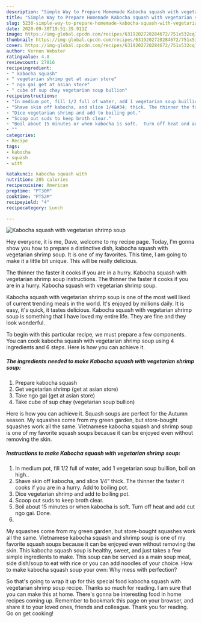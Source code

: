 ```yaml
---
description: "Simple Way to Prepare Homemade Kabocha squash with vegetarian shrimp soup"
title: "Simple Way to Prepare Homemade Kabocha squash with vegetarian shrimp soup"
slug: 5230-simple-way-to-prepare-homemade-kabocha-squash-with-vegetarian-shrimp-soup
date: 2020-09-30T19:51:39.911Z
image: https://img-global.cpcdn.com/recipes/6319202720284672/751x532cq70/kabocha-squash-with-vegetarian-shrimp-soup-recipe-main-photo.jpg
thumbnail: https://img-global.cpcdn.com/recipes/6319202720284672/751x532cq70/kabocha-squash-with-vegetarian-shrimp-soup-recipe-main-photo.jpg
cover: https://img-global.cpcdn.com/recipes/6319202720284672/751x532cq70/kabocha-squash-with-vegetarian-shrimp-soup-recipe-main-photo.jpg
author: Vernon Webster
ratingvalue: 4.8
reviewcount: 27816
recipeingredient:
- " kabocha squash"
- " vegetarian shrimp get at asian store"
- " ngo gai get at asian store"
- " cube of sup chay vegetarian soup bullion"
recipeinstructions:
- "In medium pot, fill 1/2 full of water, add 1 vegetarian soup buillion, boil on high.."
- "Shave skin off kabocha, and slice 1/4&#34; thick. The thinner the faster it cooks if you are in a hurry. Add to boiling pot."
- "Dice vegetarian shrimp and add to boiling pot."
- "Scoop out suds to keep broth clear."
- "Boil about 15 minutes or when kabocha is soft.  Turn off heat and add cut ngo gai.  Done."
- ""
categories:
- Recipe
tags:
- kabocha
- squash
- with

katakunci: kabocha squash with 
nutrition: 205 calories
recipecuisine: American
preptime: "PT30M"
cooktime: "PT52M"
recipeyield: "4"
recipecategory: Lunch

---
```



![Kabocha squash with vegetarian shrimp soup](https://img-global.cpcdn.com/recipes/6319202720284672/751x532cq70/kabocha-squash-with-vegetarian-shrimp-soup-recipe-main-photo.jpg)

Hey everyone, it is me, Dave, welcome to my recipe page. Today, I'm gonna show you how to prepare a distinctive dish, kabocha squash with vegetarian shrimp soup. It is one of my favorites. This time, I am going to make it a little bit unique. This will be really delicious.

The thinner the faster it cooks if you are in a hurry. Kabocha squash with vegetarian shrimp soup instructions. The thinner the faster it cooks if you are in a hurry. Kabocha squash with vegetarian shrimp soup.

Kabocha squash with vegetarian shrimp soup is one of the most well liked of current trending meals in the world. It's enjoyed by millions daily. It is easy, it's quick, it tastes delicious. Kabocha squash with vegetarian shrimp soup is something that I have loved my entire life. They are fine and they look wonderful.


To begin with this particular recipe, we must prepare a few components. You can cook kabocha squash with vegetarian shrimp soup using 4 ingredients and 6 steps. Here is how you can achieve it.

<!--inarticleads1-->

##### The ingredients needed to make Kabocha squash with vegetarian shrimp soup:

1. Prepare  kabocha squash
1. Get  vegetarian shrimp (get at asian store)
1. Take  ngo gai (get at asian store)
1. Take  cube of sup chay (vegetarian soup bullion)


Here is how you can achieve it. Squash soups are perfect for the Autumn season. My squashes come from my green garden, but store-bought squashes work all the same. Vietnamese kabocha squash and shrimp soup is one of my favorite squash soups because it can be enjoyed even without removing the skin. 

<!--inarticleads2-->

##### Instructions to make Kabocha squash with vegetarian shrimp soup:

1. In medium pot, fill 1/2 full of water, add 1 vegetarian soup buillion, boil on high..
1. Shave skin off kabocha, and slice 1/4&#34; thick. The thinner the faster it cooks if you are in a hurry. Add to boiling pot.
1. Dice vegetarian shrimp and add to boiling pot.
1. Scoop out suds to keep broth clear.
1. Boil about 15 minutes or when kabocha is soft.  Turn off heat and add cut ngo gai.  Done.
1. 


My squashes come from my green garden, but store-bought squashes work all the same. Vietnamese kabocha squash and shrimp soup is one of my favorite squash soups because it can be enjoyed even without removing the skin. This kabocha squash soup is healthy, sweet, and just takes a few simple ingredients to make. This soup can be served as a main soup meal, side dish/soup to eat with rice or you can add noodles of your choice. How to make kabocha squash soup your own: Why mess with perfection? 

So that's going to wrap it up for this special food kabocha squash with vegetarian shrimp soup recipe. Thanks so much for reading. I am sure that you can make this at home. There's gonna be interesting food in home recipes coming up. Remember to bookmark this page on your browser, and share it to your loved ones, friends and colleague. Thank you for reading. Go on get cooking!
